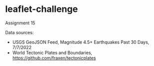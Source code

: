 # leaflet-challenge
Assignment 15

Data sources:
 - USGS GeoJSON Feed, Magnitude 4.5+ Earthquakes Past 30 Days, 7/7/2022
 - World Tectonic Plates and Boundaries, https://github.com/fraxen/tectonicplates